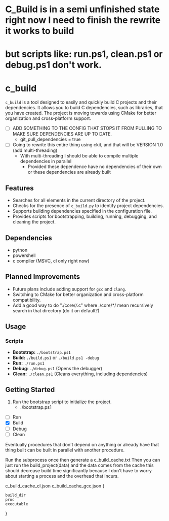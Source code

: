 # C_Build is in a semi unfinished state right now I need to finish the rewrite it works to build
# but scripts like: run.ps1, clean.ps1 or debug.ps1 don't work.


# c_build 

`c_build` is a tool designed to easily and quickly build C projects and their dependencies. 
It allows you to build C dependencies, such as libraries, that you have created.
The project is moving towards using CMake for better organization and cross-platform support.

- [ ] ADD SOMETHING TO THE CONFIG THAT STOPS IT FROM PULLING TO MAKE SURE DEPENDENCIES ARE UP TO DATE.
   - git_pull_dependencies = true
- [ ] Going to rewrite this entire thing using ckit, and that will be VERSION 1.0 (add multi-threading)
  - With multi-threading I should be able to compile multiple dependencies in parallel
    - Provided these dependence have no dependencies of their own or these dependencies are already built

## Features
- Searches for all elements in the current directory of the project.
- Checks for the presence of `c_build.py` to identify project dependencies.
- Supports building dependencies specified in the configuration file.
- Provides scripts for bootstrapping, building, running, debugging, and cleaning the project.

## Dependencies
- python
- powershell
- c compiler (MSVC, cl only right now)

## Planned Improvements
- Future plans include adding support for `gcc` and `clang`.
- Switching to CMake for better organization and cross-platform compatibility.
- Add a good way to do "./core/*/*.c" where ./core/*/ mean recursively search in that directory (do it on default?)

## Usage
### Scripts
- **Bootstrap:** `./bootstrap.ps1`
- **Build:** `./build.ps1` or `./build.ps1 -debug`
- **Run:** `./run.ps1`
- **Debug:** `./debug.ps1` (Opens the debugger)
- **Clean:** `./clean.ps1` (Cleans everything, including dependencies)

## Getting Started
1. Run the bootstrap script to initialize the project.
   - ./bootstrap.ps1

- [ ] Run
- [x] Build
- [ ] Debug
- [ ] Clean

Eventually procedures that don't depend on anything or 
already have that thing built can be built in parallel with another procedure.


Run the subprocess once then generate a c_build_cache.txt
Then you can just run the build_project(data) and the data comes from the cache this should decrease build time
significantly because I don't have to worry about starting a process and the overhead that incurs. 

c_build_cache_cl.json
c_build_cache_gcc.json
{
    
    build_dir
    proc
    executable

}
